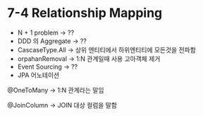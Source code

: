 # 7-4 Relationship Mapping

* &#x20;N + 1 problem -> ??
* DDD 의 Aggregate -> ??
* CascaseType.All -> 상위 엔티티에서 하위엔티티에 모든것을 전파함
* orpahanRemoval -> 1:N 관계일때 사용 고아객체 제거
* Event Sourcing ->  ??
* JPA 어노테이션

@OneToMany -> 1:N 관계라는 말임

@JoinColumn -> JOIN 대상 컬럼을 말함
